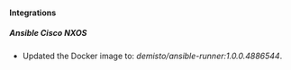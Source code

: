 
#### Integrations

##### Ansible Cisco NXOS

- Updated the Docker image to: *demisto/ansible-runner:1.0.0.4886544*.

